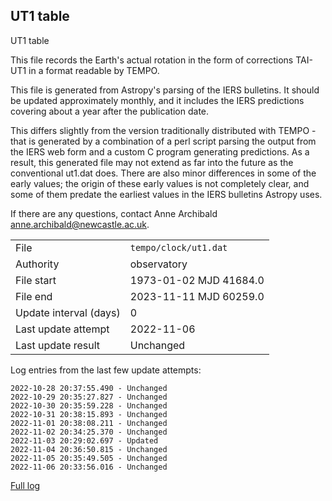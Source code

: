 
## UT1 table

UT1 table

This file records the Earth's actual rotation in the form of
corrections TAI-UT1 in a format readable by TEMPO.

This file is generated from Astropy's parsing of the IERS
bulletins. It should be updated approximately monthly, and it
includes the IERS predictions covering about a year after the
publication date.

This differs slightly from the version traditionally distributed
with TEMPO - that is generated by a combination of a perl script
parsing the output from the IERS web form and a custom C program
generating predictions. As a result, this generated file may not
extend as far into the future as the conventional ut1.dat does.
There are also minor differences in some of the early values; the
origin of these early values is not completely clear, and some of
them predate the earliest values in the IERS bulletins Astropy uses.

If there are any questions, contact Anne Archibald
<anne.archibald@newcastle.ac.uk>.

|     |     |
|:--- |:--- |
| File | `tempo/clock/ut1.dat` |
| Authority | observatory |
| File start | 1973-01-02 MJD 41684.0 |
| File end | 2023-11-11 MJD 60259.0 |
| Update interval (days) | 0 |
| Last update attempt | 2022-11-06 |
| Last update result | Unchanged |

Log entries from the last few update attempts:
```
2022-10-28 20:37:55.490 - Unchanged
2022-10-29 20:35:27.827 - Unchanged
2022-10-30 20:35:59.228 - Unchanged
2022-10-31 20:38:15.893 - Unchanged
2022-11-01 20:38:08.211 - Unchanged
2022-11-02 20:34:25.370 - Unchanged
2022-11-03 20:29:02.697 - Updated
2022-11-04 20:36:50.815 - Unchanged
2022-11-05 20:35:49.505 - Unchanged
2022-11-06 20:33:56.016 - Unchanged
```
[Full log](https://raw.githubusercontent.com/ipta/pulsar-clock-corrections/main/log/tempo/clock/ut1.dat.log)
